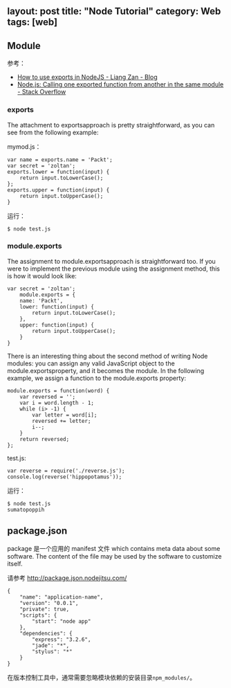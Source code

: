 layout: post
title: "Node Tutorial"
category: Web
tags: [web]
--- 

## Module

参考：

- [How to use exports in NodeJS - Liang Zan - Blog](http://blog.liangzan.net/blog/2012/06/04/how-to-use-exports-in-nodejs/)
- [Node.js: Calling one exported function from another in the same module - Stack Overflow](http://stackoverflow.com/questions/12091379/node-js-calling-one-exported-function-from-another-in-the-same-module)

### exports 

The attachment to exportsapproach is pretty straightforward, as you can 
see from the following example:

mymod.js：

    var name = exports.name = 'Packt';
    var secret = 'zoltan';
    exports.lower = function(input) {
    	return input.toLowerCase();
    };
    exports.upper = function(input) {
    	return input.toUpperCase();
    }

运行：

    $ node test.js

### module.exports

The assignment to module.exportsapproach is straightforward too. If you were 
to implement the previous module using the assignment method, this is how it 
would look like:

    var secret = 'zoltan';
        module.exports = {
        name: 'Packt',
        lower: function(input) {
        	return input.toLowerCase();
        },
        upper: function(input) {
        	return input.toUpperCase();
        }
    }

There is an interesting thing about the second method of writing Node modules: 
you can assign any valid JavaScript object to the module.exportsproperty, and it becomes the module. In the following example, we assign a function to the module.exports property:

    module.exports = function(word) {
        var reversed = '';
        var i = word.length - 1;
        while (i> -1) {
            var letter = word[i];
            reversed += letter;
            i--;
        }
        return reversed;
    };

test.js:

    var reverse = require('./reverse.js');
    console.log(reverse('hippopotamus'));

运行：

    $ node test.js
    sumatopoppih


## package.json

package 是一个应用的 manifest 文件 which contains meta data about some software. The content of the file may be used by the software to customize itself.

请参考 http://package.json.nodejitsu.com/

    {
        "name": "application-name",
        "version": "0.0.1",
        "private": true,
        "scripts": {
            "start": "node app"
        },
        "dependencies": {
            "express": "3.2.6",
            "jade": "*",
            "stylus": "*"
        }
    }

在版本控制工具中，通常需要忽略模块依赖的安装目录`npm_modules/`。